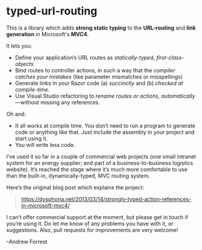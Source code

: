 typed-url-routing
=================

This is a library which adds **strong static typing** to the **URL-routing** and **link generation** in Microsoft's **MVC4**.

It lets you:

 * Define your application’s URL routes as _statically-typed, first-class-objects_
 * Bind routes to controller actions, in such a way that the _compiler catches your mistakes_ (like parameter mismatches or misspellings)
 * Generate links in your Razor code (a) _succinctly_ and (b) _checked at compile-time_.
 * Use Visual Studio refactoring to _rename routes or actions, automatically_—without missing any references.

Oh and:

 * It all works at compile time. You don’t need to run a program to generate code or anything like that. Just include the assembly in your project and start using it.
 * You will write less code.

I’ve used it so far in a couple of commercial web projects (one small intranet system for an energy supplier; and part of a business-to-business logistics website). It’s reached the stage where it’s much more comfortable to use than the built-in, dynamically-typed, MVC routing system.

Here’s the original blog post which explains the project:
> https://dysphoria.net/2013/03/14/strongly-typed-action-references-in-microsoft-mvc4/

I can’t offer commercial support at the moment, but please get in touch if you’re using it. Do let me know of any problems you have with it, or suggestions. Also, pull requests for improvements are very welcome!

–Andrew Forrest
